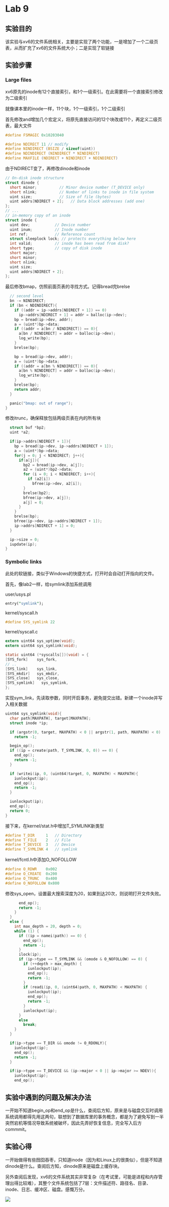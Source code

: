 

# Lab 9

## 实验目的

该实验与xv6的文件系统相关，主要是实现了两个功能，一是增加了一个二级页表，从而扩充了xv6的文件系统大小；二是实现了软链接

## 实验步骤

### Large files

xv6原先的inode有12个直接索引，和1个一级索引。在此需要将一个直接索引修改为二级索引

就像课本里的inode一样，11个块，1个一级索引，1个二级索引

首先修改and增加几个宏定义，将原先直接访问的12个块改成11个，再定义二级页表，最大文件

```c
#define FSMAGIC 0x10203040

#define NDIRECT 11 // modify
#define NINDIRECT (BSIZE / sizeof(uint))
#define NDINDIRECT (NINDIRECT * NINDIRECT)
#define MAXFILE (NDIRECT + NINDIRECT + NDINDIRECT)
```

由于NDIRECT变了，再修改dinode和inode

```c
// On-disk inode structure
struct dinode {
  short minor;          // Minor device number (T_DEVICE only)
  short nlink;          // Number of links to inode in file system
  uint size;            // Size of file (bytes)
  uint addrs[NDIRECT + 2];   // Data block addresses (add one)
};
// ...
// in-memory copy of an inode
struct inode {
  uint dev;           // Device number
  uint inum;          // Inode number
  int ref;            // Reference count
  struct sleeplock lock; // protects everything below here
  int valid;          // inode has been read from disk?
  short type;         // copy of disk inode
  short major;
  short minor;
  short nlink;
  uint size;
  uint addrs[NDIRECT + 2];
};
```

最后修改bmap，仿照前面页表的寻找方式。记得bread完brelse

```c
  // second level
  bn -= NINDIRECT;
  if (bn < NDINDIRECT){
    if ((addr = ip->addrs[NDIRECT + 1]) == 0)
      ip->addrs[NDIRECT + 1] = addr = balloc(ip->dev);
    bp = bread(ip->dev, addr);
    a = (uint*)bp->data;
    if ((addr = a[bn / NINDIRECT]) == 0){
      a[bn / NINDIRECT] = addr = balloc(ip->dev);
      log_write(bp);
    }
    brelse(bp);

    bp = bread(ip->dev, addr);
    a = (uint*)bp->data;
    if ((addr = a[bn % NINDIRECT]) == 0){
      a[bn % NINDIRECT] = addr = balloc(ip->dev);
      log_write(bp);
    }
    brelse(bp);
    return addr;
  }

  panic("bmap: out of range");
}
```

修改itrunc，确保释放包括两级页表在内的所有块

```c
  struct buf *bp2;
  uint *a2;

  if(ip->addrs[NDIRECT + 1]){
    bp = bread(ip->dev, ip->addrs[NDIRECT + 1]);
    a = (uint*)bp->data;
    for(j = 0; j < NINDIRECT; j++){
      if(a[j]){
        bp2 = bread(ip->dev, a[j]);
        a2 = (uint*)bp2->data;
        for (i = 0; i < NINDIRECT; i++){
          if (a2[i])
            bfree(ip->dev, a2[i]);
        }
        brelse(bp2);
        bfree(ip->dev, a[j]);
        a[j] = 0;
      }
    }
    brelse(bp);
    bfree(ip->dev, ip->addrs[NDIRECT + 1]);
    ip->addrs[NDIRECT + 1] = 0;
  }

  ip->size = 0;
  iupdate(ip);
}
```

### Symbolic links

此处的软链接，类似于Windows的快捷方式，打开时会自动打开指向的文件。

首先，像lab2一样，给symlink添加系统调用

user/usys.pl

```perl
entry("symlink");
```

kernel/syscall.h

```c
#define SYS_symlink 22
```

kernel/syscall.c

```c
extern uint64 sys_uptime(void);
extern uint64 sys_symlink(void);

static uint64 (*syscalls[])(void) = {
[SYS_fork]    sys_fork,
// ..
[SYS_link]    sys_link,
[SYS_mkdir]   sys_mkdir,
[SYS_close]   sys_close,
[SYS_symlink]   sys_symlink,
};
```

实现sym_link，先读取参数，同时开启事务，避免提交出错。新建一个inode并写入相关数据

```c
uint64 sys_symlink(void){
  char path[MAXPATH], target[MAXPATH];
  struct inode *ip;

  if (argstr(0, target, MAXPATH) < 0 || argstr(1, path, MAXPATH) < 0)
    return -1;

  begin_op();
  if ((ip = create(path, T_SYMLINK, 0, 0)) == 0) {
    end_op();
    return -1;
  }

  if (writei(ip, 0, (uint64)target, 0, MAXPATH) < MAXPATH){
    iunlockput(ip);
    end_op();
    return -1;
  }

  iunlockput(ip);
  end_op();
  return 0;
} 
```

接下来，在kernel/stat.h中增加T_SYMLINK新类型

```c
#define T_DIR     1   // Directory
#define T_FILE    2   // File
#define T_DEVICE  3   // Device
#define T_SYMLINK 4   // symlink
```

kernel/fcntl.h中添加O_NOFOLLOW

```c
#define O_RDWR    0x002
#define O_CREATE  0x200
#define O_TRUNC   0x400
#define O_NOFOLLOW 0x800
```

修改sys_open，设置最大搜索深度为20，如果到达20次，则说明打开文件失败。

```c
      end_op();
      return -1;
    }
  } 
  else {
    int max_depth = 20, depth = 0;
    while (1) {
      if ((ip = namei(path)) == 0) {
        end_op();
        return -1;
      }
      ilock(ip);
      if (ip->type == T_SYMLINK && (omode & O_NOFOLLOW) == 0) {
        if (++depth > max_depth) {
          iunlockput(ip);
          end_op();
          return -1;
        }
        if (readi(ip, 0, (uint64)path, 0, MAXPATH) < MAXPATH) {
          iunlockput(ip);
          end_op();
          return -1;
        }
        iunlockput(ip);
      }
      else
        break;
    }
  }

  if(ip->type == T_DIR && omode != O_RDONLY){
    iunlockput(ip);
    end_op();
    return -1;
  }

  if(ip->type == T_DEVICE && (ip->major < 0 || ip->major >= NDEV)){
    iunlockput(ip);
    end_op();
```


## 实验中遇到的问题及解决办法

一开始不知道begin_op和end_op是什么，查阅后方知，原来是与磁盘交互时调用系统调用都得先用这两句，联想到了数据库里的事务概念，都是为了避免写到一半突然宕机等情况导致系统被破坏，因此先弄好恢复信息，完全写入后方commmit。

## 实验心得

一开始做得有些囫囵吞枣，只知道inode（因为和Linux上的很类似），但是不知道dinode是什么。查阅后方知，dinode原来是磁盘上缓存块。

另外查阅后发现，xv6的文件系统其实非常复杂（在考试里，可能是进程和内存管理出得比较难），其整个文件系统包括了7层：文件描述符、路径名、目录、inode、日志、缓冲区、磁盘。感慨万分。

![](img/image-20220724100600976.png)